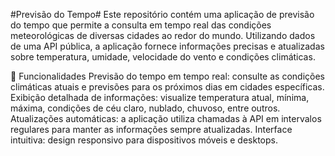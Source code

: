 #Previsão do Tempo#
Este repositório contém uma aplicação de previsão do tempo que permite a consulta em tempo real das condições meteorológicas de diversas cidades ao redor do mundo. Utilizando dados de uma API pública, a aplicação fornece informações precisas e atualizadas sobre temperatura, umidade, velocidade do vento e condições climáticas.

🚀 Funcionalidades
Previsão do tempo em tempo real: consulte as condições climáticas atuais e previsões para os próximos dias em cidades específicas.
Exibição detalhada de informações: visualize temperatura atual, mínima, máxima, condições de céu claro, nublado, chuvoso, entre outros.
Atualizações automáticas: a aplicação utiliza chamadas à API em intervalos regulares para manter as informações sempre atualizadas.
Interface intuitiva: design responsivo para dispositivos móveis e desktops.
